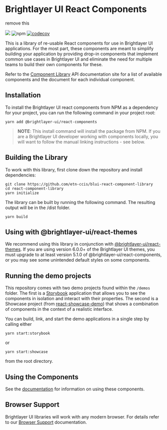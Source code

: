 # Brightlayer UI React Components
remove this

[![](https://img.shields.io/circleci/project/github/etn-ccis/blui-react-component-library/master.svg?style=flat)](https://circleci.com/gh/etn-ccis/blui-react-component-library/tree/master)
![npm](https://img.shields.io/npm/v/@brightlayer-ui/react-components?label=%40brightlayer-ui%2Freact-components) [![codecov](https://codecov.io/gh/etn-ccis/blui-react-component-library/branch/master/graph/badge.svg?token=HQFW5YF7WP)](https://codecov.io/gh/etn-ccis/blui-react-component-library)

This is a library of re-usable React components for use in Brightlayer UI applications. For the most part, these components are meant to simplify building your application by providing drop-in components that implement common use cases in Brightlayer UI and eliminate the need for multiple teams to build their own components for these.

Refer to the [Component Library](https://brightlayer-ui-components.github.io/react) API documentation site for a list of available components and the document for each individual component.

## Installation

To install the Brightlayer UI react components from NPM as a dependency for your project, you can run the following command in your project root:

```shell
yarn add @brightlayer-ui/react-components
```

> **NOTE**: This install command will install the package from NPM. If you are a Brightlayer UI developer working with components locally, you will want to follow the manual linking instructions - see below.

## Building the Library

To work with this library, first clone down the repository and install dependencies:

```shell
git clone https://github.com/etn-ccis/blui-react-component-library
cd react-component-library
yarn initialize
```

The library can be built by running the following command. The resulting output will be in the /dist folder.

```shell
yarn build
```

## Using with @brightlayer-ui/react-themes

We recommend using this library in conjunction with [@brightlayer-ui/react-themes](https://www.npmjs.com/package/@brightlayer-ui/react-themes). If you are using version 6.0.0+ of the Brightlayer UI themes, you must upgrade to at least version 5.1.0 of @brightlayer-ui/react-components, or you may see some unintended default styles on some components.

## Running the demo projects

This repository comes with two demo projects found within the `/demos` folder.
The first is a [Storybook](https://storybook.js.org/) application that allows you to see the components in isolation and interact with their properties. The second is a Showcase project (from [react-showcase-demo](https://github.com/etn-ccis/blui-react-showcase-demo)) that shows a combination of components in the context of a realistic interface.

You can build, link, and start the demo applications in a single step by calling either

```shell
yarn start:storybook
```

or

```shell
yarn start:showcase
```

from the root directory.

## Using the Components

See the [documentation](https://brightlayer-ui-components.github.io/react) for information on using these components.

## Browser Support

Brightlayer UI libraries will work with any modern browser. For details refer to our [Browser Support](https://brightlayer-ui.github.io/development/frameworks-web/react#browser-support) documentation.

